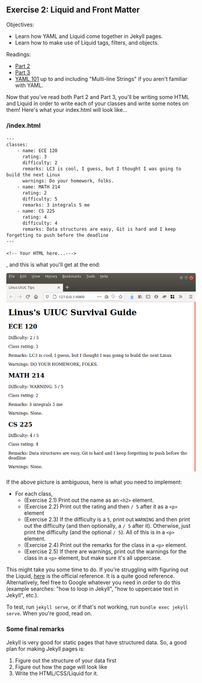 
## Exercise 2: Liquid and Front Matter

Objectives:
- Learn how YAML and Liquid come together in Jekyll pages.
- Learn how to make use of Liquid tags, filters, and objects.

Readings: 
- [Part 2](https://jekyllrb.com/docs/step-by-step/02-liquid/)
- [Part 3](https://jekyllrb.com/docs/step-by-step/03-front-matter/)
- [YAML 101](https://gutsytechster.wordpress.com/2019/03/21/yaml-101/) up to and including "Multi-line Strings" if you aren't familiar with YAML. 


Now that you've read both Part 2 and Part 3, you'll be writing some HTML and Liquid in order to write each of your classes and write some notes on them! Here's what your index.html will look like...

### /index.html

```
---
classes:
    - name: ECE 120
      rating: 3
      difficulty: 2
      remarks: LC3 is cool, I guess, but I thought I was going to build the next Linux
      warnings: Do your homework, folks.
    - name: MATH 214
      rating: 2
      difficulty: 5
      remarks: 3 integrals 5 me
    - name: CS 225
      rating: 4
      difficulty: 4
      remarks: Data structures are easy, Git is hard and I keep forgetting to push before the deadline
---

<!-- Your HTML here...--->
```

, and this is what you'll get at the end:

![](exercise2-goal.png)

If the above picture is ambiguous, here is what you need to implement:

- For each class, 
  - (Exercise 2.1) Print out the name as an `<h2>` element.
  - (Exercise 2.2) Print out the rating and then `/ 5` after it as a `<p>` element
  - (Exercise 2.3) If the difficulty is a `5`, print out `WARNING` and then print out the difficulty (and then optionally, a `/ 5` after it). Otherwise, just print the difficulty (and the optional `/ 5`). All of this is in a `<p>` element.
  - (Exercise 2.4) Print out the remarks for the class in a `<p>` element.
  - (Exercise 2.5) If there are warnings, print out the warnings for the class in a `<p>` element, but make sure it's all uppercase.


This might take you some time to do. If you're struggling with figuring out the Liquid, [here](https://shopify.dev/docs/themes/liquid/reference/) is the official reference. It is a quite good reference. Alternatively, feel free to Google whatever you need in order to do this (example searches: "how to loop in Jekyll", "how to uppercase text in Jekyll", etc.).

To test, run `jekyll serve`, or if that's not working, run `bundle exec jekyll serve`. When you're good, read on.

### Some final remarks

Jekyll is very good for static pages that have structured data. So, a good plan for making Jekyll pages is: 

1) Figure out the structure of your data first
2) Figure out how the page will look like
3) Write the HTML/CSS/Liquid for it.